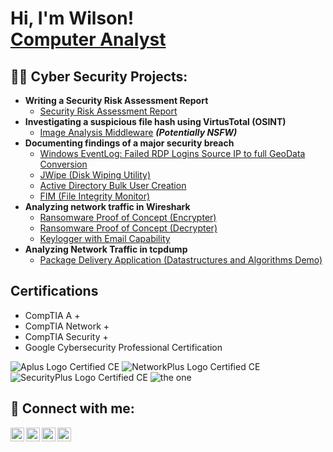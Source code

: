 <h1>Hi, I'm Wilson! <br/> <a href="https://www.linkedin.com/in/wilson-mantilla-678aa02ab/>Cybersecurity Professional">Computer Analyst</a>

<h2>👨‍💻 Cyber Security Projects:</h2>

- <b>Writing a Security Risk Assessment Report</b>
  - [Security Risk Assessment Report](https://github.com/wilsonmantilla/Security-Risk-Assessment-Report)
- <b>Investigating a suspicious file hash using VirtusTotal (OSINT)</b>
  - [Image Analysis Middleware](https://github.com/joshmadakor1/4chan-Image-Analysis-Middleware-C964) <b><i>(Potentially NSFW)</b></i>
- <b>Documenting findings of a major security breach</b>
  - [Windows EventLog: Failed RDP Logins Source IP to full GeoData Conversion](https://github.com/joshmadakor1/Sentinel-Lab)
  - [JWipe (Disk Wiping Utility)](https://github.com/joshmadakor1/Jwipe.PowerShell)
  - [Active Directory Bulk User Creation](https://github.com/joshmadakor1/AD_PS)
  - [FIM (File Integrity Monitor)](https://github.com/joshmadakor1/PowerShell-Integrity-FIM)
- <b>Analyzing network traffic in Wireshark</b>
  - [Ransomware Proof of Concept (Encrypter)](https://github.com/joshmadakor1/EncrypterPOC)
  - [Ransomware Proof of Concept (Decrypter)](https://github.com/joshmadakor1/DecrypterPOC)
  - [Keylogger with Email Capability](https://github.com/joshmadakor1/Key-Logger-With-Email)
- <b>Analyzing Network Traffic in tcpdump</b>
  - [Package Delivery Application (Datastructures and Algorithms Demo)](https://github.com/joshmadakor1/Package-Delivery-Pathfinding-Algorithm)

<h2>Certifications</h2>

- CompTIA A +
- CompTIA Network +
- CompTIA Security +
- Google Cybersecurity Professional Certification

![Aplus Logo Certified CE](https://github.com/wilsonmantilla/wilsonmantilla/assets/159208489/7dfc1f30-5733-4474-b5b9-65ff06017d2c)
![NetworkPlus Logo Certified CE](https://github.com/wilsonmantilla/wilsonmantilla/assets/159208489/47d4b065-c6cd-459f-9c44-7f00f922dcdf)
![SecurityPlus Logo Certified CE](https://github.com/wilsonmantilla/wilsonmantilla/assets/159208489/715d6157-8f16-457d-896c-aeef7341f4b2)
![the one](https://github.com/wilsonmantilla/wilsonmantilla/assets/159208489/68818ccc-4d4d-41c9-895c-bd4c9a0901a1)








































<h2> 🤳 Connect with me:</h2>

[<img align="left" alt="JoshMadakor | YouTube" width="22px" src="https://cdn.jsdelivr.net/npm/simple-icons@v3/icons/youtube.svg" />][youtube]
[<img align="left" alt="JoshMadakor | Twitter" width="22px" src="https://cdn.jsdelivr.net/npm/simple-icons@v3/icons/twitter.svg" />][twitter]
[<img align="left" alt="JoshMadakor | LinkedIn" width="22px" src="https://cdn.jsdelivr.net/npm/simple-icons@v3/icons/linkedin.svg" />][linkedin]
[<img align="left" alt="JoshMadakor | Instagram" width="22px" src="https://cdn.jsdelivr.net/npm/simple-icons@v3/icons/instagram.svg" />][instagram]

[twitter]: https://twitter.com/joshmadakor
[youtube]: https://www.youtube.com/c/joshmadakor
[instagram]: https://www.instagram.com/joshmadakor/
[linkedin]: https://linkedin.com/in/joshmadakor

<!--
**joshmadakor1/joshmadakor1** is a ✨ _special_ ✨ repository because its `README.md` (this file) appears on your GitHub profile.

Here are some ideas to get you started:

- 🔭 I’m currently working on ...
- 🌱 I’m currently learning ...
- 👯 I’m looking to collaborate on ...
- 🤔 I’m looking for help with ...
- 💬 Ask me about ...
- 📫 How to reach me: ...
- 😄 Pronouns: ...
- ⚡ Fun fact: ...
-->
